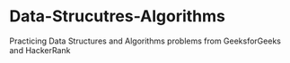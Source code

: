 # Data-Strucutres-Algorithms
Practicing Data Structures and Algorithms problems from GeeksforGeeks and HackerRank
